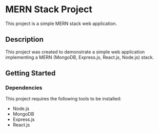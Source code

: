 # MERN Stack Project

This project is a simple MERN stack web application.

## Description

This project was created to demonstrate a simple web application implementing a MERN (MongoDB, Express.js, React.js, Node.js) stack. 

## Getting Started

### Dependencies

This project requires the following tools to be installed:

- Node.js
- MongoDB
- Express.js
- React.js
